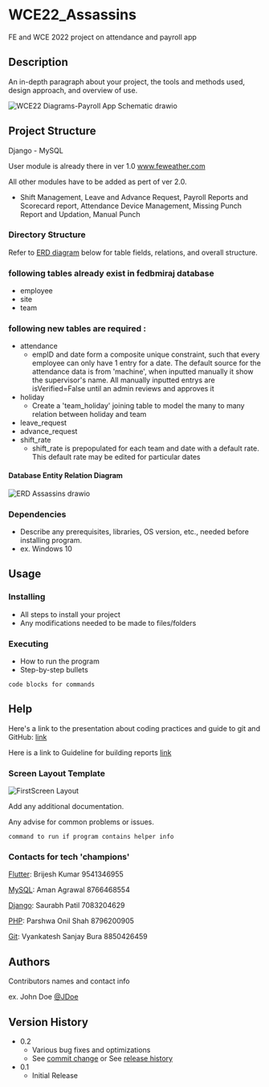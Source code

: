 # WCE22_Assassins

FE and WCE 2022 project on attendance and payroll app

## Description

An in-depth paragraph about your project, the tools and methods used, design approach, and overview of use.


![WCE22 Diagrams-Payroll App Schematic drawio](https://user-images.githubusercontent.com/91695658/188133032-d267424c-96be-4fa9-8ce7-1e3d540b34eb.png)


## Project Structure

Django - MySQL 

User module is already there in ver 1.0  www.feweather.com

All other modules have to be added as pert of ver 2.0.  
 - Shift Management, Leave and  Advance Request, Payroll Reports and Scorecard report, Attendance Device Management, Missing Punch Report and Updation, Manual Punch 



### Directory Structure

Refer to [ERD diagram](https://github.com/Fe-WCE22/WCE22_Assassins/edit/main/README.md#database-entity-relation-diagram) below for table fields, relations, and overall structure.

### following tables already exist in fedbmiraj database 
  * employee
  * site
  * team
 
### following new tables are required :
* attendance
  * empID and date form a composite unique constraint, such that every employee can only have 1 entry for a date. The default source for the attendance data is from 'machine', when inputted manually it show the supervisor's name. All manually inputted entrys are isVerified=False until an admin reviews and approves it
* holiday
  * Create a 'team_holiday' joining table to model the many to many relation between holiday and team
* leave_request
* advance_request
* shift_rate
  * shift_rate is prepopulated for each team and date with a default rate. This default rate may be edited for particular dates
 

#### Database Entity Relation Diagram

![ERD Assassins drawio](https://user-images.githubusercontent.com/40076115/204267372-d96e278e-f6f0-4b90-8a85-48a89fe18aeb.png)


### Dependencies

* Describe any prerequisites, libraries, OS version, etc., needed before installing program.
* ex. Windows 10

## Usage

### Installing

* All steps to install your project
* Any modifications needed to be made to files/folders

### Executing

* How to run the program
* Step-by-step bullets
```
code blocks for commands
```

## Help

Here's a link to the presentation about coding practices and guide to git and GitHub: [link](https://drive.google.com/file/d/1_Xi1FKCGCzO1_1x3FQt5Na09HfqZmm2g/view?usp=sharing)

Here is a link to Guideline for building reports [link](https://docs.google.com/spreadsheets/d/1PqOP_f5NTazH3YH8ujCr5Y-thCC-mMQxgIwAPLuAlOY/edit?usp=sharing)


### Screen Layout Template

![FirstScreen Layout](https://user-images.githubusercontent.com/91695658/184523458-e53e2626-8f09-4e21-a7ed-2b2bbcb0fc9d.png)

Add any additional documentation.

Any advise for common problems or issues.
```
command to run if program contains helper info
```
### Contacts for tech 'champions'

[Flutter](https://flutter.dev/): Brijesh Kumar 9541346955

[MySQL](https://www.mysql.com/): Aman Agrawal 8766468554

[Django](https://www.djangoproject.com/): Saurabh Patil 7083204629

[PHP](https://www.php.net/): Parshwa Onil Shah 8796200905

[Git](https://git-scm.com/): Vyankatesh Sanjay Bura 8850426459

## Authors

Contributors names and contact info

ex. John Doe [@JDoe](https://github.com/)

## Version History

* 0.2
    * Various bug fixes and optimizations
    * See [commit change]() or See [release history]()
* 0.1
    * Initial Release
